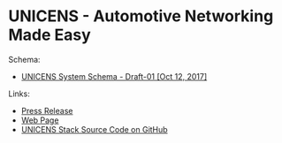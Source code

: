 # UNICENS - Automotive Networking Made Easy
Schema:
  * [UNICENS System Schema - Draft-01 [Oct 12, 2017]](https://unicens.github.io/draft-01/system.xsd)
  
Links:
  * [Press Release](https://www.microchip.com/pressreleasepage/microchip-s-unicens-software)
  * [Web Page](http://www.microchip.com/design-centers/automotive/most/unicens?utm_source=Press_Release&utm_medium=Press_Release&utm_term=FY18Q1&utm_content=AIS&utm_campaign=Press_Release)
  * [UNICENS Stack Source Code on GitHub](https://github.com/MicrochipTech/unicens)
